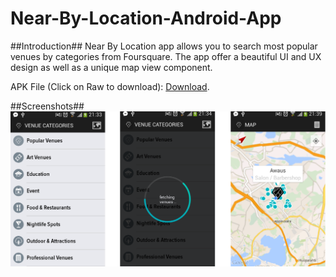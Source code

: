 Near-By-Location-Android-App
============================

##Introduction##
Near By Location app allows you to search most popular venues by categories from Foursquare. The app offer a beautiful UI and UX design as well as a unique map view component.

APK File (Click on Raw to download): [Download](https://github.com/vinhnghi223/Near-By-Location-Android-App/blob/master/com.createtrips.myapplication-24.apk?raw=true).

##Screenshots##
![](https://raw.githubusercontent.com/vinhnghi223/Near-By-Location-Android-App/master/screenshot.png?token=ACS2C47g8XjaWHCjdWR5vTrsG3F74e_cks5UW7yawA%3D%3D)

